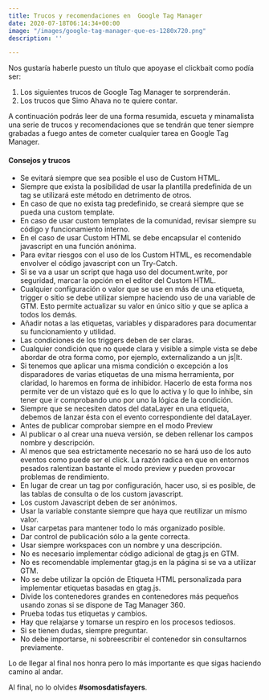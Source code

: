 ```yaml
---
title: Trucos y recomendaciones en  Google Tag Manager
date: 2020-07-18T06:14:34+00:00
image: "/images/google-tag-manager-que-es-1280x720.png"
description: ''

---
```

Nos gustaría haberle puesto un título que apoyase el clickbait como podía ser:

1. Los siguientes trucos de Google Tag Manager te sorprenderán.
2. Los trucos que Simo Ahava no te quiere contar.

A continuación podrás leer de una forma resumida, escueta y minamalista una serie de trucos y recomendaciones que se tendrán que tener siempre grabadas a fuego antes de cometer cualquier tarea en Google Tag Manager. 

#### Consejos y trucos

* Se evitará siempre que sea posible el uso de Custom HTML.
* Siempre que exista la posibilidad de usar la plantilla predefinida de un tag se utilizará este método en detrimento de otros.
* En caso de que no exista tag predefinido, se creará siempre que se pueda una custom template.
* En caso de usar custom templates de la comunidad, revisar siempre su código y funcionamiento interno.
* En el caso de usar Custom HTML se debe encapsular el contenido javascript en una función anónima.
* Para evitar riesgos con el uso de los Custom HTML, es recomendable envolver el código javascript con un Try-Catch.
* Si se va a usar un script que haga uso del document.write, por seguridad, marcar la opción en el editor del Custom HTML.
* Cualquier configuración o valor que se use en más de una etiqueta, trigger o sitio se debe utilizar siempre haciendo uso de una variable de GTM. Esto permite actualizar su valor en único sitio y que se aplica a todos los demás.
* Añadir notas a las etiquetas, variables y disparadores para documentar su funcionamiento y utilidad.
* Las condiciones de los triggers deben de ser claras.
* Cualquier condición que no quede clara y visible a simple vista se debe abordar de otra forma como, por ejemplo, externalizando a un js|lt.
* Si tenemos que aplicar una misma condición o excepción a los disparadores de varias etiquetas de una misma herramienta, por claridad, lo haremos en forma de inhibidor. Hacerlo de esta forma nos permite ver de un vistazo qué es lo que lo activa y lo que lo inhibe, sin tener que ir comprobando uno por uno la lógica de la condición.
* Siempre que se necesiten datos del dataLayer en una etiqueta, debemos de lanzar ésta con el evento correspondiente del dataLayer.
* Antes de publicar comprobar siempre en el modo Preview
* Al publicar o al crear una nueva versión, se deben rellenar los campos nombre y descripción.
* Al menos que sea estrictamente necesario no se hará uso de los auto eventos como puede ser el click. La razón radica en que en entornos pesados ralentizan bastante el modo preview y pueden provocar problemas de rendimiento.
* En lugar de crear un tag por configuración, hacer uso, si es posible, de las tablas de consulta o de los custom javascript.
* Los custom Javascript deben de ser anónimos.
* Usar la variable constante siempre que haya que reutilizar un mismo valor.
* Usar carpetas para mantener todo lo más organizado posible.
* Dar control de publicación sólo a la gente correcta.
* Usar siempre workspaces con un nombre y una descripción.
* No es necesario implementar código adicional de gtag.js en GTM.
* No es recomendable implementar gtag.js en la página si se va a utilizar GTM.
* No se debe utilizar la opción de Etiqueta HTML personalizada para implementar etiquetas basadas en gtag.js.
* Divide los contenedores grandes en contenedores más pequeños usando zonas si se dispone de Tag Manager 360.
* Prueba todas tus etiquetas y cambios.
* Hay que relajarse y tomarse un respiro en los procesos tediosos.
* Si se tienen dudas, siempre preguntar.
* No debe importarse, ni sobreescribir el contenedor sin consultarnos previamente.

Lo de llegar al final nos honra pero lo más importante es que sigas haciendo camino al andar.

Al final, no lo olvides **#somosdatisfayers**.